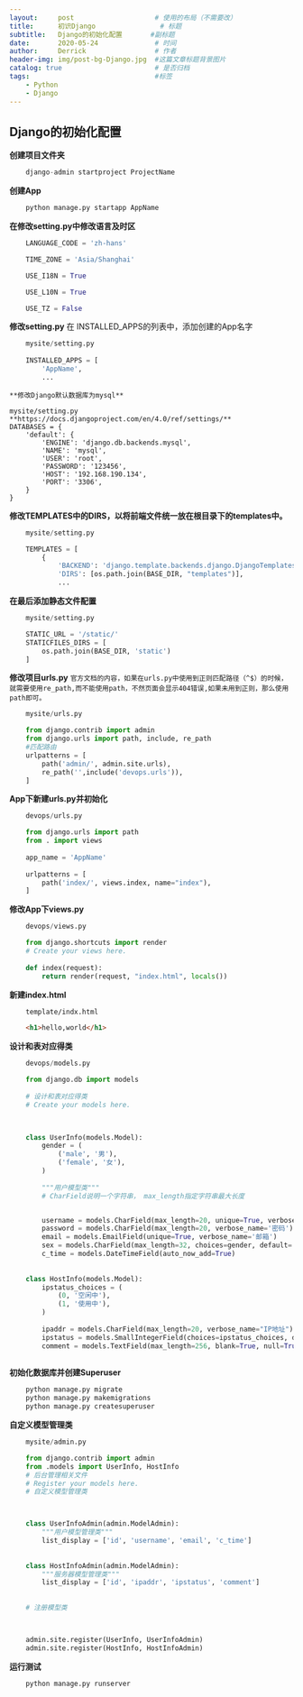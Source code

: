 ```yaml
---
layout:     post   				    # 使用的布局（不需要改）
title:      初识Django 				# 标题 
subtitle:   Django的初始化配置       #副标题
date:       2020-05-24 				# 时间
author:     Derrick 				# 作者
header-img: img/post-bg-Django.jpg 	#这篇文章标题背景图片
catalog: true 						# 是否归档
tags:								#标签
    - Python
    - Django
---
```


## Django的初始化配置


**创建项目文件夹**

```python
    django-admin startproject ProjectName
```

**创建App**

```python
    python manage.py startapp AppName
```

**在修改setting.py中修改语言及时区**
```python
    LANGUAGE_CODE = 'zh-hans'

    TIME_ZONE = 'Asia/Shanghai'

    USE_I18N = True

    USE_L10N = True

    USE_TZ = False

```


**修改setting.py**
在 INSTALLED_APPS的列表中，添加创建的App名字
```python
    mysite/setting.py
    
    INSTALLED_APPS = [
        'AppName',
        ...
```



```
**修改Django默认数据库为mysql**

mysite/setting.py
**https://docs.djangoproject.com/en/4.0/ref/settings/**
DATABASES = {
    'default': {
        'ENGINE': 'django.db.backends.mysql',
        'NAME': 'mysql',
        'USER': 'root',
        'PASSWORD': '123456',
        'HOST': '192.168.190.134',
        'PORT': '3306',
    }
}

```

**修改TEMPLATES中的DIRS，以将前端文件统一放在根目录下的templates中。**
```python
    mysite/setting.py

    TEMPLATES = [
        {
            'BACKEND': 'django.template.backends.django.DjangoTemplates',
            'DIRS': [os.path.join(BASE_DIR, "templates")],
            ...

```

**在最后添加静态文件配置**
```python
    mysite/setting.py

    STATIC_URL = '/static/'
    STATICFILES_DIRS = [
        os.path.join(BASE_DIR, 'static')
    ]
```

**修改项目urls.py**
`官方文档的内容，如果在urls.py中使用到正则匹配路径（^$）的时候，就需要使用re_path,而不能使用path，不然页面会显示404错误,如果未用到正则，那么使用path即可。`
```python
    mysite/urls.py

    from django.contrib import admin
    from django.urls import path, include, re_path
    #匹配路由
    urlpatterns = [
        path('admin/', admin.site.urls),
        re_path('',include('devops.urls')),
    ]

```

**App下新建urls.py并初始化**
```python
    devops/urls.py

    from django.urls import path 
    from . import views
    
    app_name = 'AppName'
    
    urlpatterns = [
        path('index/', views.index, name="index"),
    ]
```

**修改App下views.py**
```python
    devops/views.py

    from django.shortcuts import render
    # Create your views here.
    
    def index(request):
        return render(request, "index.html", locals())

```

**新建index.html**
```html
    template/indx.html

    <h1>hello,world</h1>

```


**设计和表对应得类**
```python
    devops/models.py

    from django.db import models
    
    # 设计和表对应得类
    # Create your models here.
    


    class UserInfo(models.Model):
        gender = (
            ('male', '男'),
            ('female', '女'),
        )
        
        """用户模型类"""
        # CharField说明一个字符串， max_length指定字符串最大长度


        username = models.CharField(max_length=20, unique=True, verbose_name='用户名')
        password = models.CharField(max_length=20, verbose_name='密码')
        email = models.EmailField(unique=True, verbose_name='邮箱')
        sex = models.CharField(max_length=32, choices=gender, default='男', verbose_name='性别')
        c_time = models.DateTimeField(auto_now_add=True)
        
        
    class HostInfo(models.Model):
        ipstatus_choices = (
            (0, '空闲中'),
            (1, '使用中'),
        )
        
        ipaddr = models.CharField(max_length=20, verbose_name="IP地址")
        ipstatus = models.SmallIntegerField(choices=ipstatus_choices, default='空闲中', verbose_name="IP状态")
        comment = models.TextField(max_length=256, blank=True, null=True, verbose_name="备注")
        
```

**初始化数据库并创建Superuser**
```python
    python manage.py migrate
    python manage.py makemigrations
    python manage.py createsuperuser
```

**自定义模型管理类**
```python
    mysite/admin.py

    from django.contrib import admin
    from .models import UserInfo, HostInfo
    # 后台管理相关文件
    # Register your models here.
    # 自定义模型管理类



    class UserInfoAdmin(admin.ModelAdmin):
        """用户模型管理类"""
        list_display = ['id', 'username', 'email', 'c_time']
        
        
    class HostInfoAdmin(admin.ModelAdmin):
        """服务器模型管理类"""
        list_display = ['id', 'ipaddr', 'ipstatus', 'comment']
        
        
    # 注册模型类



    admin.site.register(UserInfo, UserInfoAdmin)
    admin.site.register(HostInfo, HostInfoAdmin)
```

**运行测试**
```python
    python manage.py runserver
```

